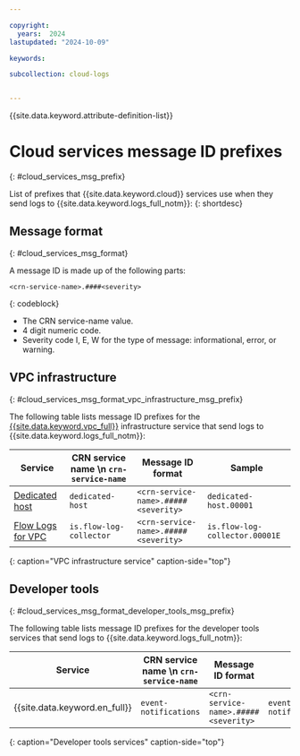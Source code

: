 ```yaml
---

copyright:
  years:  2024
lastupdated: "2024-10-09"

keywords: 

subcollection: cloud-logs


---
```


{{site.data.keyword.attribute-definition-list}}


# Cloud services message ID prefixes
{: #cloud_services_msg_prefix}

List of prefixes that {{site.data.keyword.cloud}} services use when they send logs to {{site.data.keyword.logs_full_notm}}:
{: shortdesc}

## Message format
{: #cloud_services_msg_format}

A message ID is made up of the following parts:

```text
<crn-service-name>.####<severity>
```
{: codeblock}

* The CRN service-name value.
* 4 digit numeric code.
* Severity code I, E, W for the type of message: informational, error, or warning.



## VPC infrastructure
{: #cloud_services_msg_format_vpc_infrastructure_msg_prefix}

The following table lists message ID prefixes for the [{{site.data.keyword.vpc_full}}](/docs/vpc?topic=vpc-getting-started) infrastructure service that send logs to {{site.data.keyword.logs_full_notm}}:

| Service                                             | CRN service name  \n `crn-service-name`  | Message ID format      | Sample |
|-----------------------------------------------------|-------------------------------------------|---------------------------|------------------|
| [Dedicated host](/docs/vpc?topic=vpc-creating-dedicated-hosts-instances)  | `dedicated-host`    | `<crn-service-name>.#####<severity>` | `dedicated-host.00001` |
| [Flow Logs for VPC](/docs/vpc?topic=vpc-flow-logs)  | `is.flow-log-collector`                   | `<crn-service-name>.#####<severity>` | `is.flow-log-collector.00001E` |
{: caption="VPC infrastructure service" caption-side="top"}





## Developer tools
{: #cloud_services_msg_format_developer_tools_msg_prefix}

The following table lists message ID prefixes for the developer tools services that send logs to {{site.data.keyword.logs_full_notm}}:

| Service                                             | CRN service name  \n `crn-service-name`  | Message ID format      | Sample |
|-----------------------------------------------------|-------------------------------------------|---------------------------|------------------|
| {{site.data.keyword.en_full}}  | `event-notifications`    | `<crn-service-name>.#####<severity>` | `event-notifications.00001E` |
{: caption="Developer tools services" caption-side="top"}
